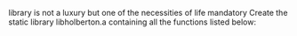 library is not a luxury but one of the necessities of life
mandatory
Create the static library libholberton.a containing all the functions listed below:


